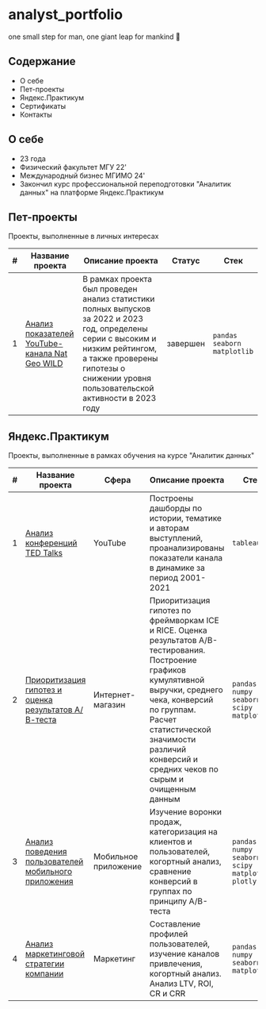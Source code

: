 # analyst_portfolio
one small step for man, one giant leap for mankind :rocket:
## Содержание
+ О себе
+ Пет-проекты
+ Яндекс.Практикум
+ Сертификаты
+ Контакты

## О себе
+ 23 года
+ Физический факультет МГУ 22'
+ Международный бизнес МГИМО 24'
+ Закончил курс профессиональной переподготовки "Аналитик данных" на платформе Яндекс.Практикум
## Пет-проекты
Проекты, выполненные в личных интересах

|#|Название проекта|Описание проекта|Статус|Стек|
|-|----------|----------|----------|----------|
| 1 | [Анализ показателей YouTube-канала Nat Geo WILD](Nat_Geo_WILD_project.ipynb) | В рамках проекта был проведен анализ статистики полных выпусков за 2022 и 2023 год, определены серии с высоким и низким рейтингом, а также проверены гипотезы о снижении уровня пользовательской активности в 2023 году| завершен | `pandas` `seaborn` `matplotlib` |

## Яндекс.Практикум
Проекты, выполненные в рамках обучения на курсе "Аналитик данных"

|#|Название проекта|Сфера|Описание проекта|Стек|
|-----|-----|-----|-----|-----|
|1|[Анализ конференций TED Talks](https://public.tableau.com/app/profile/daniel.nesterov/viz/TEDTalkpresentation/Story1)| YouTube| Построены дашборды по истории, тематике и авторам выступлений, проанализированы показатели канала в динамике за период 2001-2021| `tableau` |
|2|[Приоритизация гипотез и оценка результатов А/В-теста](AB_testing_project.ipynb)|Интернет-магазин| Приоритизация гипотез по фреймворкам ICE и RICE. Оценка результатов A/B-тестирования. Построение графиков кумулятивной выручки, среднего чека, конверсий по группам. Расчет статистической значимости различий конверсий и средних чеков по сырым и очищенным данным| `pandas` `numpy` `seaborn` `scipy` `matplotib`|
|3|[Анализ поведения пользователей мобильного приложения](User_behavior_analysis_project.ipynb)| Мобильное приложение|Изучение воронки продаж, категоризация на клиентов и пользователей, когортный анализ, сравнение конверсий в группах по принципу А/В-теста|`pandas` `numpy` `seaborn` `scipy` `matplotib` `plotly`|
|4| [Анализ маркетинговой стратегии компании](App_metrics_analysis.ipynb) | Маркетинг | Составление профилей пользователей, изучение каналов привлечения, когортный анализ. Анализ LTV, ROI, CR и CRR |`pandas`  `numpy` `seaborn` `matplotlib`|

